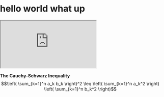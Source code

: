 <script id="MathJax-script" async src="https://cdn.jsdelivr.net/npm/mathjax@3/es5/tex-mml-chtml.js"></script>
<script src="https://cdnjs.cloudflare.com/ajax/libs/p5.js/0.7.3/p5.min.js"></script>
<style>
html, body {
  margin: 0;
  padding: 0;
}
canvas {
  display: block;
}
</style>
# hello world what up


<iframe src="https://editor.p5js.org/shockerovip/full/5kVSPiuEX"></iframe>


**The Cauchy-Schwarz Inequality**\
$$\left( \sum_{k=1}^n a_k b_k \right)^2 \leq \left( \sum_{k=1}^n a_k^2 \right) \left( \sum_{k=1}^n b_k^2 \right)$$

<script >
  let total = 3;let angle =0;let r;
let b = 0.03; let c = 0;
function setup() {
  createCanvas(windowWidth,windowHeight);
   r = height/2.5;
}

function draw() {
  background(0);
  translate(width/2,height/2);
  rotate(PI/3.2)
  stroke(255);strokeWeight(1);
  let path = [];noFill();
  star(0,0,10,30,5);

  for(let i =0;i<total;i++){
  	let num = 360/total;
    let x = cos(angle + num * i * PI/180) * r;
    let y = sin(angle + num * i * PI/180) * r;
    // point(x,y);
    //strokeWeight(1);
    star(x,y,20,50,i+5%15);
    let v = createVector(x,y)
    path[i] = v;
// }

 for(let j = 0 ;j< path.length -1; j++){
   for(let i = 0 ;i< path.length-1 ; i++){
     let t = i ;
     strokeWeight(0.4);
     
     stroke('rgb(100%,100%,100%)');
      rotat(path[j].x,path[j].y, path[i+1].x,path[i+1].y,c);
   }
 }
} 
  if(total <=13){
  total=total + b; 
     }
  c+=0.04;

}


function star(x, y, radius1, radius2, npoints) {
  strokeWeight(1);
  stroke('rgb(100%,100%,0%)');
 
  let angle = TWO_PI / npoints;
  let halfAngle = angle / 2.0;
  beginShape();
  for (let a = 0; a < TWO_PI; a += angle) {
    let sx = x + cos(a) * radius2;
    let sy = y + sin(a) * radius2;
    vertex(sx, sy);
    sx = x + cos(a + halfAngle) * radius1;
    sy = y + sin(a + halfAngle) * radius1;
    vertex(sx, sy);
  }
  endShape(CLOSE);
}
function rotat(x1,y1, x2,y2, angle) {//angle in radians
    let a = [];
    let b = [];
    let angle_degrees = angle;
    // angle_radians = angle_degrees*PI/180; //to turn to degrees
    a[0]= x1;
    a[1]= y1;
    b[0]= x2;
    b[1]= y2;                       
    // a and b are arrays of length 2 with the x, y coordinate of
    // your segments extreme points with the form [x, y]

    midpoint = [
        (a[0] + b[0])/2,
        (a[1] + b[1])/2
    ]

    // Make the midpoint the origin
    a_mid = [
        a[0] - midpoint[0],
        a[1] - midpoint[1]
    ]
    b_mid = [
        b[0] - midpoint[0],
        b[1] - midpoint[1]
    ]

    // Use the rotation matrix from the paper you mentioned
    a_rotated = [
        cos(angle)*a_mid[0] - sin(angle)*a_mid[1],
        sin(angle)*a_mid[0] + cos(angle)*a_mid[1]
    ]
    b_rotated = [
        cos(angle)*b_mid[0] - sin(angle)*b_mid[1],
        sin(angle)*b_mid[0] + cos(angle)*b_mid[1]
    ]

    // Then add the midpoint coordinates to return to previous origin
    a_rotated[0] = a_rotated[0] + midpoint[0]
    a_rotated[1] = a_rotated[1] + midpoint[1]
    b_rotated[0] = b_rotated[0] + midpoint[0]
    b_rotated[1] = b_rotated[1] + midpoint[1]

    // And the rotation is now done
    //return [a_rotated, b_rotated]
  	line(a_rotated[0],a_rotated[1],b_rotated[0],b_rotated[1])
		
}

</script>
<script>
	 let angle = 0;
let angle2 = 0;
let total = 50;
 let path1 = [];
let c = 0;
function setup() {
  createCanvas(650, 650);
 
}

function draw() {
  background(0);
	translate(width/2,height/2);stroke(255);strokeWeight(4);noFill();
   for(let i =0;i<total;i++){
   		let num = 360 / total;
    let x2 = cos((angle + num *i*PI/180)*5) *200;
    let  y2 = sin((angle+ num*i*PI/180)*3) *200;
   estrella(x2,y2,20)
   }
	angle+=0.001;
 // estrella(0,0,10);
}


function estrella(sX,sY,diam){
  push();
  strokeWeight(1);stroke(255);
  
  this.path = [];
  this.angle = PI/3.3;
  this.numC =5;
  this.diam= diam;
		for(let i = 0;i<numC;i++){
      let num = 360 / numC;
      this.x = cos(angle+num*i*PI/180) * diam;
      this.y = sin(angle+num*i*PI/180) * diam;
		  let	v = createVector(this.x,this.y);
		  this.path[i+i] = v;
      this.x = cos(0.6+angle+num*i*PI/180) * diam/2;
		  this.y = sin(0.6+angle+num*i*PI/180) * diam/2;
	  	v = createVector(this.x,this.y);
	  	this.path[2*i+1] = v;
    }
	beginShape();
  noFill()
	for(let m of this.path){
		vertex(m.x+sX, m.y+sY);
	}
	endShape(CLOSE);
  pop();
}

</script>
